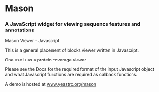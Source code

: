 # Mason
### A JavaScript widget for viewing sequence features and annotations

Mason Viewer - Javascript

This is a general placement of blocks viewer written in Javascript.

One use is as a protein coverage viewer.

Please see the Docs for the required format of the input Javascript object and what 
Javascript functions are required as callback functions.

A demo is hosted at www.yeastrc.org/mason


